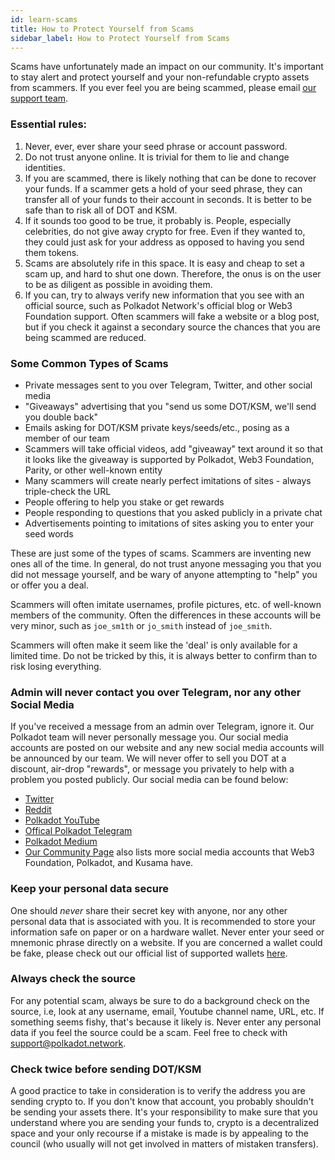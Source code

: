 ```yaml
---
id: learn-scams
title: How to Protect Yourself from Scams
sidebar_label: How to Protect Yourself from Scams
---
```


Scams have unfortunately made an impact on our community. It's important to stay alert and protect yourself and your non-refundable crypto assets from scammers. If you ever feel you are being scammed, please email [our support team](mailto:support@web3.foundation).

### Essential rules:

1. Never, ever, ever share your seed phrase or account password.
2. Do not trust anyone online. It is trivial for them to lie and change identities.
3. If you are scammed, there is likely nothing that can be done to recover your funds. If a scammer gets a hold of your seed phrase, they can transfer all of your funds to their account in seconds. It is better to be safe than to risk all of DOT and KSM.
4. If it sounds too good to be true, it probably is. People, especially celebrities, do not give away crypto for free. Even if they wanted to, they could just ask for your address as opposed to having you send them tokens.
5. Scams are absolutely rife in this space. It is easy and cheap to set a scam up, and hard to shut one down. Therefore, the onus is on the user to be as diligent as possible in avoiding them.
6. If you can, try to always verify new information that you see with an official source, such as Polkadot Network's official blog or Web3 Foundation support. Often scammers will fake a website or a blog post, but if you check it against a secondary source the chances that you are being scammed are reduced.

### Some Common Types of Scams

- Private messages sent to you over Telegram, Twitter, and other social media
- "Giveaways" advertising that you "send us some DOT/KSM, we'll send you double back"
- Emails asking for DOT/KSM private keys/seeds/etc., posing as a member of our team
- Scammers will take official videos, add "giveaway" text around it so that it looks like the giveaway is supported by Polkadot, Web3 Foundation, Parity, or other well-known entity
- Many scammers will create nearly perfect imitations of sites - always triple-check the URL
- People offering to help you stake or get rewards
- People responding to questions that you asked publicly in a private chat
- Advertisements pointing to imitations of sites asking you to enter your seed words

These are just some of the types of scams. Scammers are inventing new ones all of the time. In general, do not trust anyone messaging you that you did not message yourself, and be wary of anyone attempting to "help" you or offer you a deal.

Scammers will often imitate usernames, profile pictures, etc. of well-known members of the community. Often the differences in these accounts will be very minor, such as `joe_sm1th` or `jo_smith` instead of `joe_smith`.

Scammers will often make it seem like the 'deal' is only available for a limited time. Do not be tricked by this, it is always better to confirm than to risk losing everything.

### Admin will never contact you over Telegram, nor any other Social Media

If you've received a message from an admin over Telegram, ignore it. Our Polkadot team will never personally message you. Our social media accounts are posted on our website and any new social media accounts will be announced by our team. We will never offer to sell you DOT at a discount, air-drop "rewards", or message you privately to help with a problem you posted publicly. Our social media can be found below:

- [Twitter](https://twitter.com/Polkadot)
- [Reddit](https://www.reddit.com/r/dot)
- [Polkadot YouTube](https://www.youtube.com/channel/UCB7PbjuZLEba_znc7mEGNgw)
- [Offical Polkadot Telegram](https://t.me/polkadotofficial)
- [Polkadot Medium](https://medium.com/polkadot-network)
- [Our Community Page](community) also lists more social media accounts that Web3 Foundation, Polkadot, and Kusama have.

### Keep your personal data secure

One should _never_ share their secret key with anyone, nor any other personal data that is associated with you. It is recommended to store your information safe on paper or on a hardware wallet. Never enter your seed or mnemonic phrase directly on a website. If you are concerned a wallet could be fake, please check out our official list of supported wallets [here](build-wallets).

### Always check the source

For any potential scam, always be sure to do a background check on the source, i.e, look at any username, email, Youtube channel name, URL, etc. If something seems fishy, that's because it likely is. Never enter any personal data if you feel the source could be a scam. Feel free to check with [support@polkadot.network](mailto:support@web3.foundation).

### Check twice before sending DOT/KSM

A good practice to take in consideration is to verify the address you are sending crypto to. If you don't know that account, you probably shouldn't be sending your assets there. It's your responsibility to make sure that you understand where you are sending your funds to, crypto is a decentralized space and your only recourse if a mistake is made is by appealing to the council (who usually will not get involved in matters of mistaken transfers).
